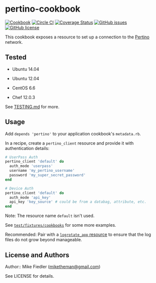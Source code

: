 # pertino-cookbook

[![Cookbook](http://img.shields.io/cookbook/v/pertino.svg)](https://supermarket.chef.io/cookbooks/pertino)
[![Circle CI](https://circleci.com/gh/miketheman/pertino-cookbook.svg?style=shield)](https://circleci.com/gh/miketheman/pertino-cookbook)
[![Coverage Status](https://coveralls.io/repos/miketheman/pertino-cookbook/badge.svg?branch=master)](https://coveralls.io/r/miketheman/pertino-cookbook?branch=master)
[![GitHub issues](https://img.shields.io/github/issues/miketheman/pertino-cookbook.svg)](https://github.com/miketheman/pertino-cookbook/issues)
[![GitHub license](https://img.shields.io/badge/license-MIT-blue.svg)](https://raw.githubusercontent.com/miketheman/pertino-cookbook/master/LICENSE)

This cookbook exposes a resource to set up a connection to the [Pertino](http://pertino.com/) network.

## Tested

- Ubuntu 14.04
- Ubuntu 12.04
- CentOS 6.6

- Chef 12.0.3

See [TESTING.md](TESTING.md) for more.

## Usage

Add `depends 'pertino'` to your application cookbook's `metadata.rb`.

In a recipe, create a `pertino_client` resource and provide it with authentication
details:

```ruby
# UserPass Auth
pertino_client 'default' do
  auth_mode 'userpass'
  username 'my_pertino_username'
  password 'my_super_secret_password'
end

# Device Auth
pertino_client 'default' do
  auth_mode 'api_key'
  api_key 'key_source' # could be from a databag, attribute, etc.
end
```

Note: The resource name `default` isn't used.

See [`test/fixtures/cookbooks`](test/fixtures/cookbooks) for some more examples.

Recommended: Pair with a [`logrotate_app` resource](https://github.com/stevendanna/logrotate#usage)
to ensure that the log files do not grow beyond manageable.

## License and Authors

Author:: Mike Fiedler (<miketheman@gmail.com>)

See LICENSE for details.
